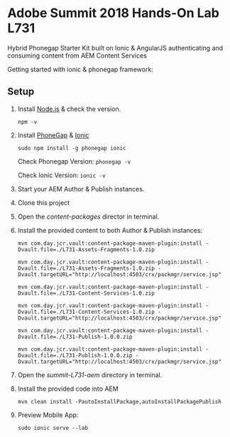# Adobe Summit 2018 Hands-On Lab L731
Hybrid Phonegap Starter Kit built on Ionic &amp; AngularJS authenticating and consuming content from AEM Content Services

Getting started with ionic & phonegap framework:

## Setup

1. Install [Node.js](https://nodejs.org/) & check the version.

    ` npm -v `

1. Install [PhoneGap](https://phonegap.com/) & [Ionic](https://ionicframework.com/)

    ` sudo npm install -g phonegap ionic `

      Check Phonegap Version: ` phonegap -v `

      Check Ionic Version: ` ionic -v `

1. Start your AEM Author & Publish instances.

1. Clone this project

1. Open the _content-packages_ director in terminal.

1. Install the provided content to both Author & Publish instances:

    `mvn com.day.jcr.vault:content-package-maven-plugin:install -Dvault.file=./L731-Assets-Fragments-1.0.zip`

    ` mvn com.day.jcr.vault:content-package-maven-plugin:install -Dvault.file=./L731-Assets-Fragments-1.0.zip -Dvault.targetURL="http://localhost:4503/crx/packmgr/service.jsp" `

    ` mvn com.day.jcr.vault:content-package-maven-plugin:install -Dvault.file=./L731-Content-Services-1.0.zip `

    ` mvn com.day.jcr.vault:content-package-maven-plugin:install -Dvault.file=./L731-Content-Services-1.0.zip -Dvault.targetURL="http://localhost:4503/crx/packmgr/service.jsp" `

    ` mvn com.day.jcr.vault:content-package-maven-plugin:install -Dvault.file=./L731-Publish-1.0.0.zip `

    ` mvn com.day.jcr.vault:content-package-maven-plugin:install -Dvault.file=./L731-Publish-1.0.0.zip -Dvault.targetURL="http://localhost:4503/crx/packmgr/service.jsp" `

1. Open the _summit-L731-aem_ directory in terminal.

1. Install the provided code into AEM

    ` mvn clean install -PautoInstallPackage,autoInstallPackagePublish `

1. Preview Mobile App:

   ` sudo ionic serve --lab `
